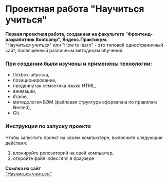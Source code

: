 # Проектная работа "Научиться учиться"  
  
**Первая проектная работа, созданная на факультете "Фронтенд-разработчик Bootcamp", Яндекс.Практикум.**  
"Научиться учиться" или "How to learn" - это типовой одностраничный сайт, посвященный различным методикам обучения.  
  
### При создании были изучены и применены технологии:  
* flexbox-вёрстка,
* позиционирование,
* продвинутая семантика языка HTML,
* анимации,
* iframe,
* методология БЭМ (файловая структура оформлена по правилам Nested),
* Git.

### Инструкция по запуску проекта
Чтобы запустить проект на своем компьютере, выполните следующие действия:   
1. клонируйте репозиторий на свой компьютер,  
2. откройте файл index.html в браузере  

**Ссылка на сайт**  
["Научиться учиться"](https://how-to-learn-bootcamp-nu.vercel.app)
